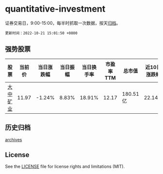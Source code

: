 # quantitative-investment

证券交易日，9:00-15:00，每半时抓取一次数据，按天[归档](archives)。

`更新时间：2022-10-21 15:01:50 +0800`

## 强势股票

|股票|当前价|当日涨跌幅|当日振幅|当日换手率|市盈率TTM|总市值|近10日涨跌幅|
|----|----|----|----|----|----|----|----|
|[大中矿业](https://xueqiu.com/S/SZ001203)|11.97|-1.24%|8.83%|18.91%|12.17|180.51亿|22.14%|

## 历史归档

[archives](archives)

## License

See the [LICENSE](LICENSE) file for license rights and limitations (MIT).